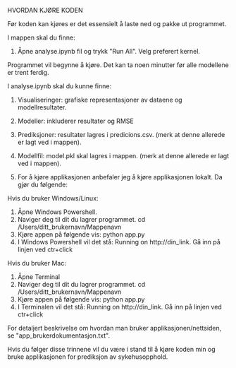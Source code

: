 
HVORDAN KJØRE KODEN


Før koden kan kjøres er det essensielt å laste ned og pakke ut programmet.

I mappen skal du finne: 


1. Åpne analyse.ipynb fil og trykk "Run All". Velg preferert kernel.

Programmet vil begynne å kjøre. Det kan ta noen minutter før alle modellene er trent ferdig.

I analyse.ipynb skal du kunne finne:

1. Visualiseringer: grafiske representasjoner av dataene og modellresultater.
2. Modeller: inkluderer resultater og RMSE
3. Prediksjoner: resultater lagres i predicions.csv. (merk at denne allerede er lagt ved i mappen).
4. Modellfil: model.pkl skal lagres i mappen. (merk at denne allerede er lagt ved i mappen).



2. For å kjøre applikasjonen anbefaler jeg å kjøre applikasjonen lokalt. Da gjør du følgende: 

Hvis du bruker Windows/Linux:

1. Åpne Windows Powershell.
2. Naviger deg til dit du lagrer programmet. cd /Users/ditt_brukernavn/Mappenavn
3. Kjøre appen på følgende vis: python app.py
4. I Windows Powershell vil det stå: Running on http://din_link. Gå inn på linjen ved ctr+click

Hvis du bruker Mac:

1. Åpne Terminal
2. Naviger deg til dit du lagrer programmet. cd /Users/ditt_brukernavn/Mappenavn
3. Kjøre appen på følgende vis: python app.py
4. I Terminalen vil det stå: Running on http://din_link. Gå inn på linjen ved ctr+click


For detaljert beskrivelse om hvordan man bruker applikasjonen/nettsiden, se "app_brukerdokumentasjon.txt". 


Hvis du følger disse trinnene vil du være i stand til å kjøre koden min og bruke applikasjonen for prediksjon av sykehusopphold. 